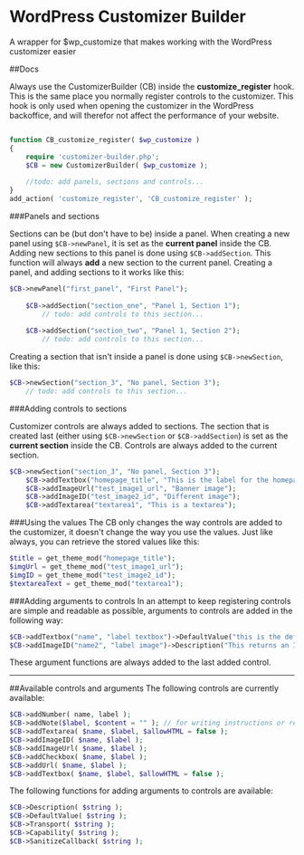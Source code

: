 # WordPress Customizer Builder
A wrapper for $wp_customize that makes working with the WordPress customizer easier

##Docs

Always use the CustomizerBuilder (CB) inside the **customize_register** hook. This is the same place you normally register controls to the customizer. This hook is only used when opening the customizer in the WordPress backoffice, and will therefor not affect the performance of your website.

```php

function CB_customize_register( $wp_customize )
{
    require 'customizer-builder.php';
    $CB = new CustomizerBuilder( $wp_customize );
        
    //todo: add panels, sections and controls...    
}
add_action( 'customize_register', 'CB_customize_register' );
```

###Panels and sections

Sections can be (but don't have to be) inside a panel. When creating a new panel using ```$CB->newPanel```, it is set as the **current panel** inside the CB. Adding new sections to this panel is done using ```$CB->addSection```. This function will always **add** a new section to the current panel. Creating a panel, and adding sections to it works like this:

```php
$CB->newPanel("first_panel", "First Panel");
    
    $CB->addSection("section_one", "Panel 1, Section 1");            
        // todo: add controls to this section...
            
    $CB->addSection("section_two", "Panel 1, Section 2");
        // todo: add controls to this section...
```

Creating a section that isn't inside a panel is done using ```$CB->newSection```, like this:

```php
$CB->newSection("section_3", "No panel, Section 3");
    // todo: add controls to this section...
```

###Adding controls to sections

Customizer controls are always added to sections. The section that is created last (either using ```$CB->newSection``` or ```$CB->addSection```) is set as the **current section** inside the CB. Controls are always added to the current section.

```php
$CB->newSection("section_3", "No panel, Section 3");
    $CB->addTextbox("homepage_title", "This is the label for the homepage title control");
    $CB->addImageUrl("test_image1_url", "Banner image");
    $CB->addImageID("test_image2_id", "Different image");
    $CB->addTextarea("textarea1", "This is a textarea");
```


###Using the values
The CB only changes the way controls are added to the customizer, it doesn't change the way you use the values. Just like always, you can retrieve the stored values like this:
```php
$title = get_theme_mod("homepage_title");
$imgUrl = get_theme_mod("test_image1_url");
$imgID = get_theme_mod("test_image2_id");
$textareaText = get_theme_mod("textarea1");
```

###Adding arguments to controls
In an attempt to keep registering controls are simple and readable as possible, arguments to controls are added in the following way:
```php
$CB->addTextbox("name", "label textbox")->DefaultValue("this is the default value");
$CB->addImageID("name2", "label image")->Description("This returns an ID, useful for responsive images");
```
These argument functions are always added to the last added control.

---
##Available controls and arguments
The following controls are currently available:
```php
$CB->addNumber( name, label );
$CB->addNote($label, $content = "" ); // for writing instructions or reminders inside the customizer
$CB->addTextarea( $name, $label, $allowHTML = false );
$CB->addImageID( $name, $label );
$CB->addImageUrl( $name, $label );
$CB->addCheckbox( $name, $label );
$CB->addUrl( $name, $label );
$CB->addTextbox( $name, $label, $allowHTML = false );
```
The following functions for adding arguments to controls are available:
```php
$CB->Description( $string );
$CB->DefaultValue( $string );
$CB->Transport( $string );
$CB->Capability( $string );
$CB->SanitizeCallback( $string );
```

